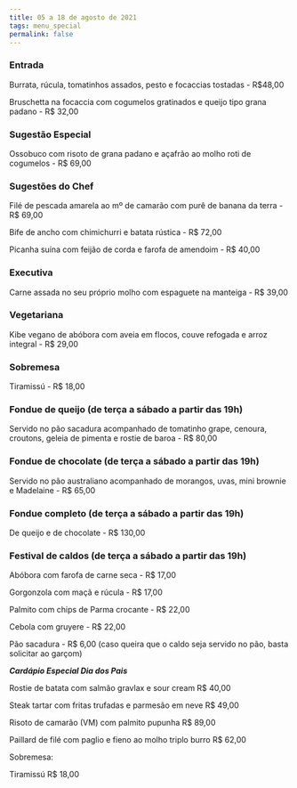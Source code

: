 ```yaml
---
title: 05 a 18 de agosto de 2021
tags: menu_special
permalink: false
---
```

### Entrada

Burrata, rúcula, tomatinhos assados, pesto e focaccias tostadas - R$48,00

Bruschetta na focaccia com cogumelos gratinados e queijo tipo grana padano - R$ 32,00

### Sugestão Especial

Ossobuco com risoto de grana padano e açafrão ao molho roti de cogumelos - R$ 69,00

### Sugestões do Chef

Filé de pescada amarela ao mº de camarão com purê de banana da terra - R$ 69,00

Bife de ancho com chimichurri e batata rústica - R$ 72,00

Picanha suína com feijão de corda e farofa de amendoim - R$ 40,00

### Executiva

Carne assada no seu próprio molho com espaguete na manteiga - R$ 39,00

### Vegetariana

Kibe vegano de abóbora com aveia em flocos, couve refogada e arroz integral - R$ 29,00

### Sobremesa

Tiramissú - R$ 18,00

### Fondue de queijo **(de terça a sábado a partir das 19h)**

Servido no pão sacadura acompanhado de tomatinho grape, cenoura, croutons, geleia de pimenta e rostie de baroa - R$ 80,00

### Fondue de chocolate **(de terça a sábado a partir das 19h)**

Servido no pão australiano acompanhado de morangos, uvas, mini brownie e Madelaine - R$ 65,00

### Fondue completo **(de terça a sábado a partir das 19h)**

De queijo e de chocolate - R$ 130,00

### Festival de caldos **(de terça a sábado a partir das 19h)**

Abóbora com farofa de carne seca - R$ 17,00

Gorgonzola com maçã e rúcula - R$ 17,00

Palmito com chips de Parma crocante - R$ 22,00

Cebola com gruyere - R$ 22,00

Pão sacadura - R$ 6,00 (caso queira que o caldo seja servido no pão, basta solicitar ao garçom)



***Cardápio Especial Dia dos Pais***

Rostie de batata com salmão gravlax e sour cream R$ 40,00

Steak tartar com fritas trufadas e parmesão em neve R$ 49,00

Risoto de camarão (VM) com palmito pupunha R$ 89,00

Paillard de filé com paglio e fieno ao molho triplo burro R$ 62,00

Sobremesa:

Tiramissú R$ 18,00